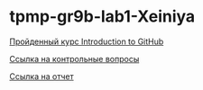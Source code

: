 # tpmp-gr9b-lab1-Xeiniya
[Пройденный курс Introduction to GitHub](https://github.com/Xeiniya/lab2_intro_git.git)

[Ссылка на контрольные вопросы](https://github.com/fpmi-tp2025/tpmp-gr9b-lab1-Xeiniya/blob/main/control-questions.md)

[Ссылка на отчет](https://docs.google.com/document/d/1WSGmOxqCryNT3ZJgN2FZTwN1ARmFaecx8WO7FMKy8Lw/edit?tab=t.0)
